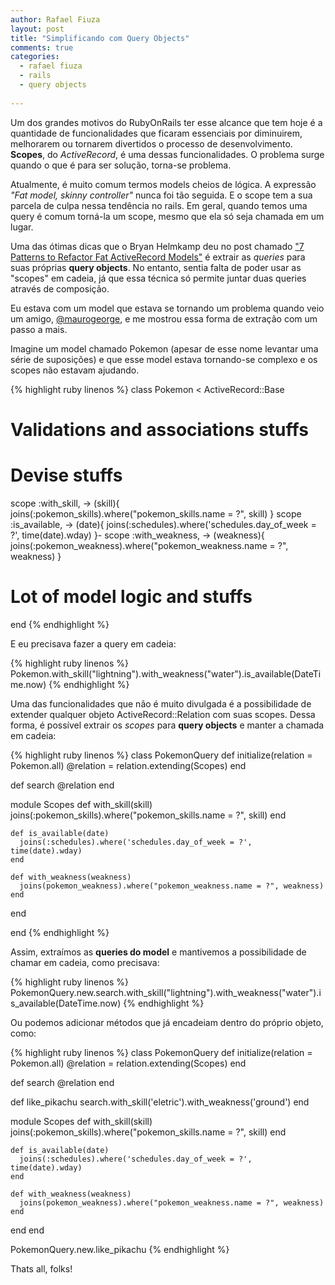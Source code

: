 ```yaml
---
author: Rafael Fiuza
layout: post
title: "Simplificando com Query Objects"
comments: true
categories:
  - rafael fiuza
  - rails
  - query objects
  
---
```


Um dos grandes motivos do RubyOnRails ter esse alcance que tem hoje é a quantidade de funcionalidades que ficaram essenciais por diminuirem, melhorarem ou tornarem divertidos o processo de desenvolvimento.
**Scopes**, do *ActiveRecord*, é uma dessas funcionalidades. O problema surge quando o que é para ser solução, torna-se problema.

<!--more-->

Atualmente, é muito comum termos models cheios de lógica. A expressão *"Fat model, skinny controller"* nunca foi tão seguida. E o scope tem a sua parcela de culpa nessa tendência no rails.
Em geral, quando temos uma query é comum torná-la um scope, mesmo que ela só seja chamada em um lugar.

Uma das ótimas dicas que o Bryan Helmkamp deu no post chamado ["7 Patterns to Refactor Fat ActiveRecord Models"](http://blog.codeclimate.com/blog/2012/10/17/7-ways-to-decompose-fat-activerecord-models/) é extrair as *queries* para suas próprias **query objects**. No entanto, sentia falta de poder usar as "scopes" em cadeia, já que essa técnica só permite juntar duas queries através de composição.

Eu estava com um model que estava se tornando um problema quando veio um amigo, [@maurogeorge](https://twitter.com/maurogeorge), e me mostrou essa forma de extração com um passo a mais.

Imagine um model chamado Pokemon (apesar de esse nome levantar uma série de suposições) e que esse model estava tornando-se complexo e os scopes não estavam ajudando.

{% highlight ruby linenos %}
class Pokemon < ActiveRecord::Base
  # Validations and associations stuffs

  # Devise stuffs

  scope :with_skill, -> (skill){ joins(:pokemon_skills).where("pokemon_skills.name = ?", skill) }
  scope :is_available, -> (date){ joins(:schedules).where('schedules.day_of_week = ?', time(date).wday) }-
  scope :with_weakness, -> (weakness){ joins(:pokemon_weakness).where("pokemon_weakness.name = ?", weakness) }

  # Lot of model logic and stuffs

end
{% endhighlight %}

E eu precisava fazer a query em cadeia:

{% highlight ruby linenos %}
Pokemon.with_skill("lightning").with_weakness("water").is_available(DateTime.now)
{% endhighlight %}

Uma das funcionalidades que não é muito divulgada é a possibilidade de extender qualquer objeto ActiveRecord::Relation com suas scopes. Dessa forma, é possível extrair os *scopes* para **query objects** e manter a chamada em cadeia:

{% highlight ruby linenos %}
class PokemonQuery
  def initialize(relation = Pokemon.all)
    @relation = relation.extending(Scopes)
  end

  def search
    @relation
  end

  module Scopes
    def with_skill(skill)
      joins(:pokemon_skills).where("pokemon_skills.name = ?", skill)
    end

    def is_available(date)
      joins(:schedules).where('schedules.day_of_week = ?', time(date).wday)
    end

    def with_weakness(weakness)
      joins(pokemon_weakness).where("pokemon_weakness.name = ?", weakness)      
    end
  end

end
{% endhighlight %}

Assim, extraímos as **queries do model** e mantivemos a possibilidade de chamar em cadeia, como precisava:

{% highlight ruby linenos %}
PokemonQuery.new.search.with_skill("lightning").with_weakness("water").is_available(DateTime.now)
{% endhighlight %}

Ou podemos adicionar métodos que já encadeiam dentro do próprio objeto, como:

{% highlight ruby linenos %}
class PokemonQuery
  def initialize(relation = Pokemon.all)
    @relation = relation.extending(Scopes)
  end

  def search
    @relation
  end

  def like_pikachu
    search.with_skill('eletric').with_weakness('ground')
  end

  module Scopes
    def with_skill(skill)
      joins(:pokemon_skills).where("pokemon_skills.name = ?", skill)
    end

    def is_available(date)
      joins(:schedules).where('schedules.day_of_week = ?', time(date).wday)
    end

    def with_weakness(weakness)
      joins(pokemon_weakness).where("pokemon_weakness.name = ?", weakness)      
    end
  end
end

PokemonQuery.new.like_pikachu
{% endhighlight %}


Thats all, folks!